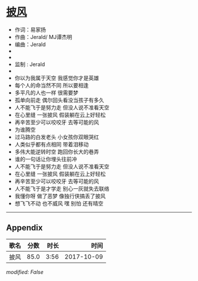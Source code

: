 # [披风](https://music.163.com/song?id=509098892)

* 作词：易家扬
* 作曲：Jerald/ MJ谭杰明
* 编曲：Jerald
*
*
* 监制 : Jerald
* 
* 你以为我属于天空  我感觉你才是英雄
* 每个人的命当然不同  所以要相逢
* 多平凡的人也一样  很需要梦
* 孤单向前走  偶尔回头看没当孩子有多久
* 人不能飞于是努力走  但没人说不准看天空
* 在心里缝  一张披风  假装躺在云上好轻松
* 再辛苦至少可以咬咬牙  去等可能的风
* 为谁腾空
* 过马路的白发老头  小女孩你双眼哭红
* 人类似乎都有点相同  带着泪移动
* 多伟大能逆转时空  跑回你长大的巷弄
* 谁的一句话让你埋头往前冲
* 人不能飞于是努力走  但没人说不准看天空
* 在心里缝  一张披风  假装躺在云上好轻松
* 再辛苦至少可以咬咬牙  去等可能的风
* 人不能飞于是才学走  别心一灰就失去联络
* 我懂你呀  做了恶梦  像独行侠搞丢了披风
* 想飞飞不动  也不威风  嘿 别怕 还有晴空


---

## Appendix

|歌名|分数|时长|时间|
|:---|:---:|---:|---:|
|披风|85.0|3:56|2017-10-09

*modified: False*